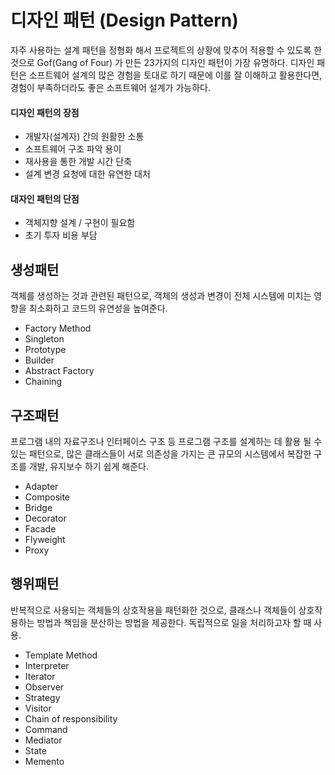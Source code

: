 # 디자인 패턴 (Design Pattern)

자주 사용하는 설계 패턴을 정형화 해서 프로젝트의 상황에 맞추어 적용할 수 있도록 한 것으로 Gof(Gang of Four) 가 만든 23가지의 디자인 패턴이 가장 유명하다. 디자인 패턴은 소프트웨어 설계의 많은 경험을 토대로 하기 때문에 이를 잘 이해하고 활용한다면, 경험이 부족하더라도 좋은 소프트웨어 설계가 가능하다. 

#### 디자인 패턴의 장점
- 개발자(설계자) 간의 원활한 소통
- 소프트웨어 구조 파악 용이
- 재사용을 통한 개발 시간 단축
- 설계 변경 요청에 대한 유연한 대처

#### 대자인 패턴의 단점
- 객체지향 설계 / 구현이 필요함
- 초기 투자 비용 부담


## 생성패턴 

객체를 생성하는 것과 관련된 패턴으로, 객체의 생성과 변경이 전체 시스템에 미치는 영향을 최소화하고 코드의 유연성을 높여준다. 

- Factory Method
- Singleton
- Prototype
- Builder
- Abstract Factory
- Chaining


## 구조패턴 

프로그램 내의 자료구조나 인터페이스 구조 등 프로그램 구조를 설계하는 데 활용 될 수 있는 패턴으로, 많은 클래스들이 서로 의존성을 가지는 큰 규모의 시스템에서 복잡한 구조를 개발, 유지보수 하기 쉽게 해준다. 

- Adapter
- Composite
- Bridge
- Decorator
- Facade
- Flyweight
- Proxy


## 행위패턴 

반복적으로 사용되는 객체들의 상호작용을 패턴화한 것으로, 클래스나 객체들이 상호작용하는 방법과 책임을 분산하는 방법을 제공한다. 독립적으로 일을 처리하고자 할 때 사용. 

- Template Method
- Interpreter
- Iterator
- Observer
- Strategy
- Visitor
- Chain of responsibility
- Command
- Mediator
- State
- Memento

